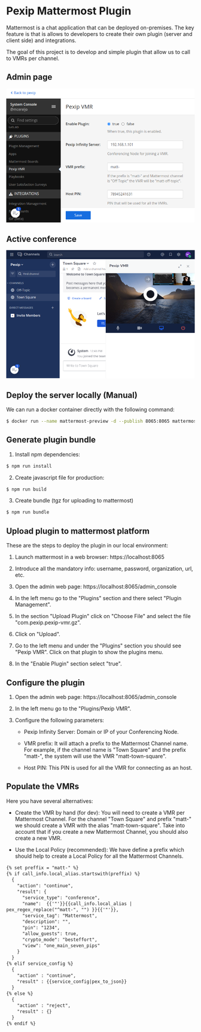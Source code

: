 # Pexip Mattermost Plugin

Mattermost is a chat application that can be deployed on-premises. The key feature is that is allows to developers to create their own plugin (server and client side) and integrations.

The goal of this project is to develop and simple plugin that allow us to call to VMRs per channel.

## Admin page
![Admin page](/assets/images/admin.png)

## Active conference
![Active conference](/assets/images/conference.png)

## Deploy the server locally (Manual)

We can run a docker container directly with the following command:

```bash
$ docker run --name mattermost-preview -d --publish 8065:8065 mattermost/mattermost-preview
```

## Generate plugin bundle

1. Install npm dependencies:

```bash
$ npm run install
```

2. Create javascript file for production:

```bash
$ npm run build
```

3. Create bundle (tgz for uploading to mattermost)

```bash
$ npm run bundle
```

## Upload plugin to mattermost platform

These are the steps to deploy the plugin in our local environment:

1. Launch mattermost in a web browser: https://localhost:8065

2. Introduce all the mandatory info: username, password, organization, url, etc.

3. Open the admin web page: https://localhost:8065/admin_console

4. In the left menu go to the "Plugins" section and there select "Plugin Management".

5. In the section "Upload Plugin" click on "Choose File" and select the file "com.pexip.pexip-vmr.gz".

6. Click on "Upload".

7. Go to the left menu and under the "Plugins" section you should see "Pexip VMR". Click on that plugin to show the plugins menu.

8. In the "Enable Plugin" section select "true".

## Configure the plugin

1. Open the admin web page: https://localhost:8065/admin_console

2. In the left menu go to the "Plugins/Pexip VMR".

3. Configure the following parameters:

   - Pexip Infinity Server: Domain or IP of your Conferencing Node.

   - VMR prefix: It will attach a prefix to the Mattermost Channel name. For example, if the channel name is "Town Square" and the prefix "matt-", the system will use the VMR "matt-town-square".

   - Host PIN: This PIN is used for all the VMR for connecting as an host.

## Populate the VMRs

Here you have several alternatives:

- Create the VMR by hand (for dev): You will need to create a VMR per Mattermost Channel. For the channel "Town Square" and prefix "matt-" we should create a VMR with the alias "matt-town-square". Take into account that if you create a new Mattermost Channel, you should also create a new VMR.
  
- Use the Local Policy (recommended): We have define a prefix which should help to create a Local Policy for all the Mattermost Channels. 

```
{% set preffix = "matt-" %}
{% if call_info.local_alias.startswith(preffix) %}
  {
    "action": "continue",
    "result": {
      "service_type": "conference",
      "name":  {{'"'}}{{call_info.local_alias | pex_regex_replace("^matt-", "") }}{{'"'}},
      "service_tag": "Mattermost",
      "description": "",
      "pin": "1234",
      "allow_guests": true,
      "crypto_mode": "besteffort",
      "view": "one_main_seven_pips" 
    }
  }
{% elif service_config %}
  {
    "action" : "continue",
    "result" : {{service_config|pex_to_json}}
  }
{% else %}
  {
    "action" : "reject",
    "result" : {}
  }
{% endif %}
```

